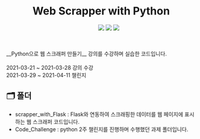   <h1 align="center"> Web Scrapper with Python </h1>
<dir align="center"><img src="https://img.shields.io/badge/Python-3766AB?style=flat-square&logo=Python&logoColor=white"/></a> <img src="https://img.shields.io/badge/HTML-E34F26?style=flat-square&logo=HTML5&logoColor=white"/></a> <img src="https://img.shields.io/badge/Flask-000000?style=flat-square&logo=Flask&logoColor=white"/></a></dir>
<br/><br/>
__Python으로 웹 스크래퍼 만들기__ 강의를 수강하며 실습한 코드입니다.</center>
<br/><br/>
2021-03-21 ~ 2021-03-28 강의 수강<br/>
2021-03-29 ~ 2021-04-11 챌린지 

## 🗂 폴더
* scrapper_with_Flask : Flask와 연동하여 스크래핑한 데이터를 웹 페이지에 표시하는 웹 스크래퍼 코드입니다.
* Code_Challenge : python 2주 챌린지를 진행하며 수행했던 과제 폴더입니다.
